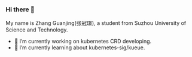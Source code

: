 ### Hi there 👋
My name is Zhang Guanjing(张冠璟), a student from Suzhou University of Science and Technology.
- 🔭 I’m currently working on kubernetes CRD developing.
- 🌱 I’m currently learning about kubernetes-sig/kueue.
<!--
**B1F030/B1F030** is a ✨ _special_ ✨ repository because its `README.md` (this file) appears on your GitHub profile.

Here are some ideas to get you started:

- 🔭 I’m currently working on ...
- 🌱 I’m currently learning ...
- 👯 I’m looking to collaborate on ...
- 🤔 I’m looking for help with ...
- 💬 Ask me about ...
- 📫 How to reach me: ...
- 😄 Pronouns: ...
- ⚡ Fun fact: ...
-->
